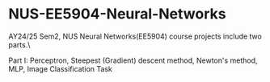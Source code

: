 # NUS-EE5904-Neural-Networks
AY24/25 Sem2, NUS Neural Networks(EE5904) course projects include two parts.\

Part I: Perceptron, Steepest (Gradient) descent method, Newton's method, MLP, Image Classification Task
